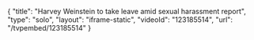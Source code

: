{
    "title": "Harvey Weinstein to take leave amid sexual harassment report",
    "type": "solo",
    "layout": "iframe-static",
    "videoId": "123185514",
    "url": "\/tvpembed\/123185514"
}